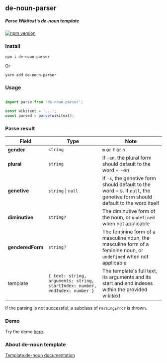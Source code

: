 ## de-noun-parser
##### Parse Wikitext's de-noun template


[![npm version](https://badge.fury.io/js/de-noun-parser.svg)](https://badge.fury.io/js/de-noun-parser)

### Install

``` 
npm i de-noun-parser 
```
Or

``` 
yarn add de-noun-parser 
```

### Usage

``` ts

import parse from 'de-noun-parser';

const wikitext = '...';
const parsed = parse(wikitext);

```

### Parse result

| Field            | Type                                                                        | Note                                                                                                                      |
| ---------------- | --------------------------------------------------------------------------- | ------------------------------------------------------------------------------------------------------------------------- |
| **gender**       | `string`                                                                    | `m` or `f` or `n`                                                                                                         |
| **plural**       | `string`                                                                    | If `-en`, the plural form should default to the word + -en                                                                |
| **genetive**     | `string` \| `null`                                                          | If `-s`, the genetive form should default to the word + s. If `null`, the genetive form should default to the word itself |  |
| **diminutive**   | `string?`                                                                   | The diminutive form of the noun, or `undefined` when not applicable                                                       |
| **genderedForm** | `string?`                                                                   | The feminine form of a masculine noun, the masculine form of a feminine noun, or `undefined` when not applicable          |
| template         | `{ text: string, arguments: string, startIndex: number, endIndex: number }` | The template's full text, its arguments and its start and end indexes within the provided wikitext                        |

If the parsing is not successful, a subclass of `ParsingError` is thrown.

### Demo

Try the demo [here](https://dev.maroun-baydoun.com/de-noun-parser/#demo).

### About de-noun template

[Template:de-noun documentation](https://en.wiktionary.org/wiki/Template:de-noun)